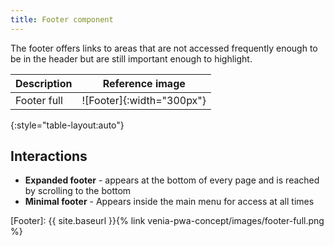```yaml
---
title: Footer component
---
```


The footer offers links to areas that are not accessed frequently enough to be in the header but
are still important enough to highlight.

| Description                   | Reference image                                  |
| ----------------------------- | :----------------------------------------------: |
| Footer full                   | ![Footer]{:width="300px"}                        |
{:style="table-layout:auto"}

## Interactions

* **Expanded footer** - appears at the bottom of every page and is reached by scrolling to the bottom
* **Minimal footer** - Appears inside the main menu for access at all times

[Footer]: {{ site.baseurl }}{% link venia-pwa-concept/images/footer-full.png %}